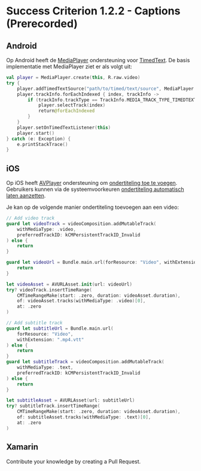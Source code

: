 # Success Criterion 1.2.2 - Captions (Prerecorded)

## Android

Op Android heeft de [MediaPlayer](https://developer.android.com/reference/android/media/MediaPlayer) ondersteuning voor [TimedText](https://developer.android.com/reference/android/media/TimedText). De basis implementatie met MediaPlayer ziet er als volgt uit:

```kotlin
val player = MediaPlayer.create(this, R.raw.video)
try {
    player.addTimedTextSource("path/to/timed/text/source", MediaPlayer.MEDIA_MIMETYPE_TEXT_SUBRIP)
    player.trackInfo.forEachIndexed { index, trackInfo ->
        if (trackInfo.trackType == TrackInfo.MEDIA_TRACK_TYPE_TIMEDTEXT) {
            player.selectTrack(index)
            return@forEachIndexed
        }
    }
    player.setOnTimedTextListener(this)
    player.start()
} catch (e: Exception) {
    e.printStackTrace()
}
```

## iOS

Op iOS heeft [AVPlayer](https://developer.apple.com/documentation/avfoundation/avplayer) ondersteuning om [ondertiteling toe te voegen](https://developer.apple.com/documentation/avfoundation/media_playback_and_selection/adding_subtitles_and_alternative_audio_tracks). Gebruikers kunnen via de systeemvoorkeuren [ondertiteling automatisch laten aanzetten](https://support.apple.com/nl-nl/guide/iphone/iph3e2e23d1/ios).

Je kan op de volgende manier ondertiteling toevoegen aan een video:

```swift
// Add video track
guard let videoTrack = videoComposition.addMutableTrack(
    withMediaType: .video, 
    preferredTrackID: kCMPersistentTrackID_Invalid
) else { 
    return 
}

guard let videoUrl = Bundle.main.url(forResource: "Video", withExtension: "mp4") else { 
    return 
}

let videoAsset = AVURLAsset.init(url: videoUrl)
try? videoTrack.insertTimeRange(
    CMTimeRangeMake(start: .zero, duration: videoAsset.duration),
    of: videoAsset.tracks(withMediaType: .video)[0],
    at: .zero
)

// Add subtitle track
guard let subtitleUrl = Bundle.main.url(
    forResource: "Video", 
    withExtension: ".mp4.vtt"
) else { 
    return 
}
guard let subtitleTrack = videoComposition.addMutableTrack(
    withMediaType: .text, 
    preferredTrackID: kCMPersistentTrackID_Invalid
) else { 
    return 
}

let subtitleAsset = AVURLAsset(url: subtitleUrl)
try? subtitleTrack.insertTimeRange(
    CMTimeRangeMake(start: .zero, duration: videoAsset.duration),
    of: subtitleAsset.tracks(withMediaType: .text)[0],
    at: .zero
)
```

## Xamarin

Contribute your knowledge by creating a Pull Request.
